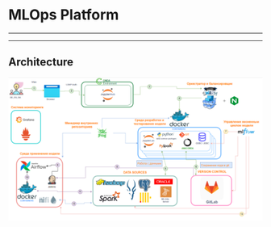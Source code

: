 # MLOps Platform
-----------

-----------
## Architecture
<img src="https://github.com/MacJei/mlops_platform/blob/main/images/architecture3.PNG" width="2000">



